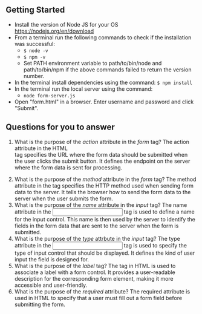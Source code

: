 ## Getting Started

- Install the version of Node JS for your OS https://nodejs.org/en/download
- From a terminal run the following commands to check if the installation was successful:
  - `$ node -v`
  - `$ npm -v`
  - Set PATH environment variable to path/to/bin/node and path/to/bin/npm if the above commands failed to return the version number.
- In the terminal install dependencies using the command:
    `$ npm install`
- In the terminal run the local server using the command:
  - `node form-server.js`
- Open "form.html" in a browser. Enter username and password and click "Submit".

## Questions for you to answer
1. What is the purpose of the _action_ attribute in the _form_ tag?
   The action attribute in the HTML <form> tag specifies the URL where the form data should be submitted when the user clicks the submit button. It defines the endpoint on the server where the form data is sent for processing.
2. What is the purpose of the _method_ attribute in the _form_ tag?
   The method attribute in the <form> tag specifies the HTTP method used when sending form data to the server. It tells the browser how to send the form data to the server when the user submits the form.
3. What is the purpose of the _name_ attribute in the _input_ tag?
   The name attribute in the <input> tag is used to define a name for the input control. This name is then used by the server to identify the fields in the form data that are sent to the server when the form is submitted.
4. What is the purpose of the _type_ attrbute in the _input_ tag?
   The type attribute in the <input> tag is used to specify the type of input control that should be displayed. It defines the kind of user input the field is designed for.
5. What is the purpose of the _label_ tag?
   The <label> tag in HTML is used to associate a label with a form control. It provides a user-readable description for the corresponding form element, making it more accessible and user-friendly.
6. What is the purpose of the _required_ attribute?
   The required attribute is used in HTML to specify that a user must fill out a form field before submitting the form. 
